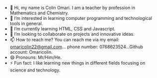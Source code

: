 - 👋 Hi, my name is Colin Omari. I am a teacher by profession in Mathematics and Chemistry.
- 👀 I’m interested in learning computer programming and technological tools in general.
- 🌱 I’m currently learning HTML, CSS and Javascript.
- 💞️ I’m looking to collaborate on projects and innovative ideas.
- 📫 How to reach me? You can reach me via my email: omaricolin22@gmail.com... phone number: 0768623524...Github account: Omaricolin.
- 😄 Pronouns: Mr/Him/He.
- ⚡ Fun fact: I like learning new things in different fields focusing on science and technology.

<!---
Omaricolin/Omaricolin is a ✨ special ✨ repository because its `README.md` (this file) appears on your GitHub profile.
You can click the Preview link to take a look at your changes.
--->
